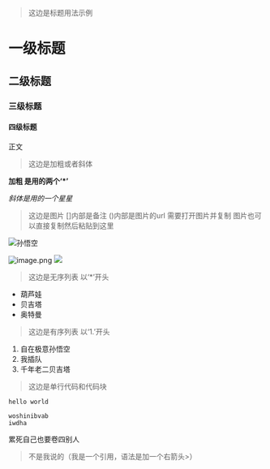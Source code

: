 >这边是标题用法示例
# 一级标题
## 二级标题
### 三级标题
#### 四级标题
正文

>这边是加粗或者斜体

**加粗 是用的两个‘*’**

*斜体是用的一个星星*

>这边是图片 []内部是备注 ()内部是图片的url 需要打开图片并复制 图片也可以直接复制然后粘贴到这里

![孙悟空](https://img2.baidu.com/it/u=2947119467,1713856558&fm=26&fmt=auto)

![image.png](./image.png)
![](https://gimg2.baidu.com/image_search/src=http%3A%2F%2Fn.sinaimg.cn%2Fsinacn15%2F622%2Fw960h1262%2F20180511%2Fa89e-hamfahw3493521.jpg&refer=http%3A%2F%2Fn.sinaimg.cn&app=2002&size=f9999,10000&q=a80&n=0&g=0n&fmt=jpeg?sec=1637632363&t=93927f6c68d63d2850560f601f8bbf80)

>这边是无序列表 以‘*’开头

* 葫芦娃
* 贝吉塔
* 奥特曼

>这边是有序列表 以‘1.’开头

1. 自在极意孙悟空
1. 我插队
1. 千年老二贝吉塔

>这边是单行代码和代码块

`hello world`
```
woshinibvab
iwdha
```

累死自己也要卷四别人
>不是我说的（我是一个引用，语法是加一个右箭头>）
